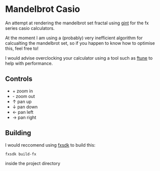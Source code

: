 # Mandelbrot Casio

An attempt at rendering the mandelbrot set fractal using [gint](https://gitea.planet-casio.com/Lephenixnoir/gint) for the fx series casio calculators.

At the moment I am using a (probably) very inefficient algorithm for calcualting the mandelbrot set, so if you happen to know how to optimise this, feel free to!

I would advise overclocking your calculator using a tool such as [ftune](http://pm.matrix.jp/ftune2e.html) to help with performance.

## Controls

- \+ zoom in
- \- zoom out
- ↑ pan up
- ↓ pan down
- ← pan left
- → pan right

## Building

I would reccomend using [fxsdk](https://gitea.planet-casio.com/Lephenixnoir/fxsdk) to build this:

`fxsdk build-fx`

inside the project directory
